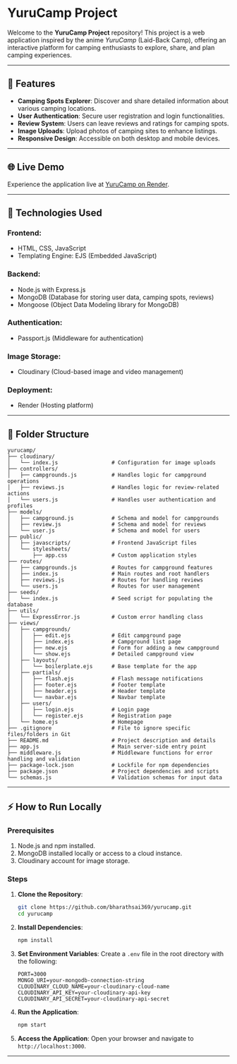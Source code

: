 # YuruCamp Project

Welcome to the **YuruCamp Project** repository! This project is a web application inspired by the anime *YuruCamp* (Laid-Back Camp), offering an interactive platform for camping enthusiasts to explore, share, and plan camping experiences.

---

## 🌟 Features

- **Camping Spots Explorer**: Discover and share detailed information about various camping locations.
- **User Authentication**: Secure user registration and login functionalities.
- **Review System**: Users can leave reviews and ratings for camping spots.
- **Image Uploads**: Upload photos of camping sites to enhance listings.
- **Responsive Design**: Accessible on both desktop and mobile devices.

---

## 🌐 Live Demo

Experience the application live at [YuruCamp on Render](https://yurucamp.onrender.com).

---

## 🚀 Technologies Used

### **Frontend**:
- HTML, CSS, JavaScript
- Templating Engine: EJS (Embedded JavaScript)

### **Backend**:
- Node.js with Express.js
- MongoDB (Database for storing user data, camping spots, reviews)
- Mongoose (Object Data Modeling library for MongoDB)

### **Authentication**:
- Passport.js (Middleware for authentication)

### **Image Storage**:
- Cloudinary (Cloud-based image and video management)

### **Deployment**:
- Render (Hosting platform)

---

## 📂 Folder Structure

```plaintext
yurucamp/
├── cloudinary/
│   └── index.js                 # Configuration for image uploads
├── controllers/
│   ├── campgrounds.js           # Handles logic for campground operations
│   ├── reviews.js               # Handles logic for review-related actions
│   └── users.js                 # Handles user authentication and profiles
├── models/
│   ├── campground.js            # Schema and model for campgrounds
│   ├── review.js                # Schema and model for reviews
│   └── user.js                  # Schema and model for users
├── public/
│   ├── javascripts/             # Frontend JavaScript files
│   └── stylesheets/
│       ├── app.css              # Custom application styles
├── routes/
│   ├── campgrounds.js           # Routes for campground features
│   ├── index.js                 # Main routes and root handlers
│   ├── reviews.js               # Routes for handling reviews
│   └── users.js                 # Routes for user management
├── seeds/
│   └── index.js                 # Seed script for populating the database
├── utils/
│   └── ExpressError.js          # Custom error handling class
├── views/
│   ├── campgrounds/
│   │   ├── edit.ejs             # Edit campground page
│   │   ├── index.ejs            # Campground list page
│   │   ├── new.ejs              # Form for adding a new campground
│   │   └── show.ejs             # Detailed campground view
│   ├── layouts/
│   │   └── boilerplate.ejs      # Base template for the app
│   ├── partials/
│   │   ├── flash.ejs            # Flash message notifications
│   │   ├── footer.ejs           # Footer template
│   │   ├── header.ejs           # Header template
│   │   └── navbar.ejs           # Navbar template
│   ├── users/
│   │   ├── login.ejs            # Login page
│   │   └── register.ejs         # Registration page
│   └── home.ejs                 # Homepage
├── .gitignore                   # File to ignore specific files/folders in Git
├── README.md                    # Project description and details
├── app.js                       # Main server-side entry point
├── middleware.js                # Middleware functions for error handling and validation
├── package-lock.json            # Lockfile for npm dependencies
├── package.json                 # Project dependencies and scripts
└── schemas.js                   # Validation schemas for input data

```

---

## ⚡ How to Run Locally

### Prerequisites

1. Node.js and npm installed.
2. MongoDB installed locally or access to a cloud instance.
3. Cloudinary account for image storage.

### Steps

1. **Clone the Repository**:
   ```bash
   git clone https://github.com/bharathsai369/yurucamp.git
   cd yurucamp
   ```

2. **Install Dependencies**:
   ```bash
   npm install
   ```

3. **Set Environment Variables**:
   Create a `.env` file in the root directory with the following:
   ```plaintext
   PORT=3000
   MONGO_URI=your-mongodb-connection-string
   CLOUDINARY_CLOUD_NAME=your-cloudinary-cloud-name
   CLOUDINARY_API_KEY=your-cloudinary-api-key
   CLOUDINARY_API_SECRET=your-cloudinary-api-secret
   ```

4. **Run the Application**:
   ```bash
   npm start
   ```

5. **Access the Application**:
   Open your browser and navigate to `http://localhost:3000`.

---
